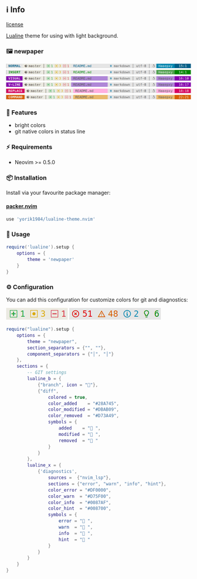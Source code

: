 ## ℹ️  Info
[license](https://img.shields.io/github/license/hoob3rt/lualine.nvim?style=flat-square)

[Lualine](https://github.com/hoob3rt/lualine.nvim) theme for using with light background.

### 🖼️ newpaper

![newpaper-normal](./screenshots/newpaper-normal.png)
![newpaper-insert](./screenshots/newpaper-insert.png)
![newpaper-visual](./screenshots/newpaper-visual.png)
![newpaper-visual_line](./screenshots/newpaper-v_line.png)
![newpaper-replace](./screenshots/newpaper-replace.png)
![newpaper-command](./screenshots/newpaper-command.png)

### 🌟 Features

+ bright colors
+ git native colors in status line

### ⚡️ Requirements

+ Neovim >= 0.5.0

### 📦 Installation

Install via your favourite package manager:
#### [packer.nvim](https://github.com/wbthomason/packer.nvim)
```lua
use 'yorik1984/lualine-theme.nvim'
```

### 🚀 Usage

```lua
require('lualine').setup {
    options = {
        theme = 'newpaper'
    }
}
```

### ⚙️ Configuration

You can add this configuration for customize colors for git and diagnostics:

![git_color](./screenshots/git_color.png) ![diagnostics_color](./screenshots/diagnostics_color.png)
```lua
require("lualine").setup {
    options = {
        theme = "newpaper",
        section_separators = {"", ""}, 
        component_separators = {"│", "│"}
    },
    sections = {
        -- GIT settings
        lualine_b = {
            {"branch", icon = ""},
            {"diff",
                colored = true,
                color_added    = "#28A745",
                color_modified = "#DBAB09",
                color_removed  = "#D73A49",
                symbols = {
                    added    = " ",
                    modified = " ",
                    removed  = " "
                }
            }
        },
        lualine_x = {
            {'diagnostics',
                sources =  {"nvim_lsp"},
                sections = {"error", "warn", "info", "hint"},
                color_error = "#DF0000",
                color_warn  = "#D75F00",
                color_info  = "#0087AF",
                color_hint  = "#008700",
                symbols = {
                    error = " ",
                    warn  = " ",
                    info  = " ",
                    hint  = " "
                }
            }
        }
    }
}
```
